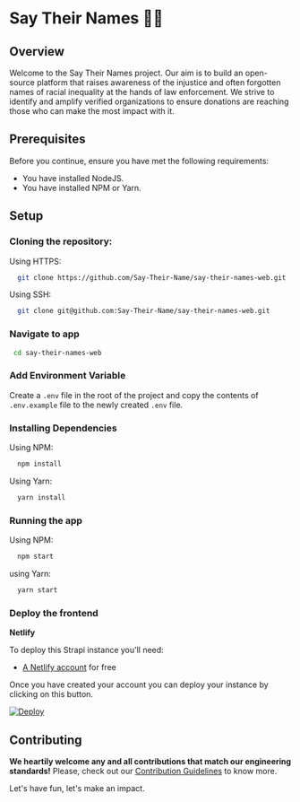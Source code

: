 # Say Their Names ✊🏿

## Overview

Welcome to the Say Their Names project. Our aim is to build an open-source platform that raises awareness of the injustice and often forgotten names of racial inequality at the hands of law enforcement. We strive to identify and amplify verified organizations to ensure donations are reaching those who can make the most impact with it.

## Prerequisites

Before you continue, ensure you have met the following requirements:

- You have installed NodeJS.
- You have installed NPM or Yarn.

## Setup

### Cloning the repository:

Using HTTPS:

```sh
  git clone https://github.com/Say-Their-Name/say-their-names-web.git
```

Using SSH:

```sh
  git clone git@github.com:Say-Their-Name/say-their-names-web.git
```

### Navigate to app
```sh
 cd say-their-names-web
```

### Add Environment Variable
Create a `.env` file in the root of the project and copy the contents of `.env.example` file to the newly created `.env` file.

### Installing Dependencies

Using NPM:

```sh
  npm install
```

Using Yarn:

```sh
  yarn install
```

### Running the app

Using NPM:

```sh
  npm start
```

using Yarn:

```sh
  yarn start
```

### Deploy the frontend

**Netlify**

To deploy this Strapi instance you'll need:

- [A Netlify account](https://app.netlify.com/signup) for free

Once you have created your account you can deploy your instance by clicking on this button.

[![Deploy](https://www.netlify.com/img/deploy/button.svg)](https://app.netlify.com/start/deploy?repository=https://github.com/Say-Their-Name/web)

## Contributing

**We heartily welcome any and all contributions that match our engineering standards!**
Please, check out our [Contribution Guidelines](https://github.com/Say-Their-Name/say-their-names-web/blob/chore/styling/CONTRIBUTING.md#say-their-name-web-contribution-guide) to know more.

Let's have fun, let's make an impact.
